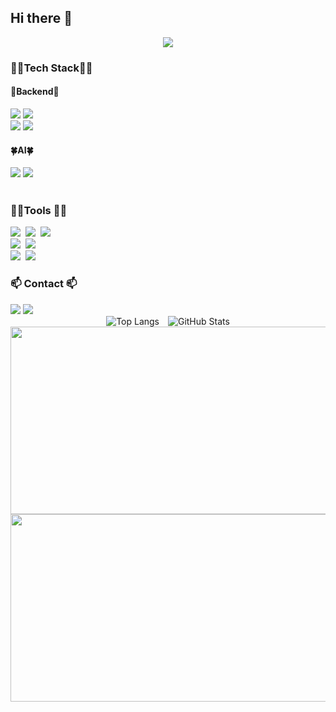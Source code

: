 ## Hi there 👋

<!--
**soli-ziyo/soli-ziyo** is a ✨ _special_ ✨ repository because its `README.md` (this file) appears on your GitHub profile.

Here are some ideas to get you started:

- 🔭 I’m currently working on ...
- 🌱 I’m currently learning ...
- 👯 I’m looking to collaborate on ...
- 🤔 I’m looking for help with ...
- 💬 Ask me about ...
- 📫 How to reach me: ...
- 😄 Pronouns: ...
- ⚡ Fun fact: ...
-->

<!--타이틀 부분-->
<div align="center">
  <img src="https://github.com/oka1313/oka1313/assets/101691440/92118a53-c5b6-40bc-b130-bf8c398d7b51" />
</div>

<!--내용 부분-->
<h3>👩‍💻Tech Stack👩‍💻</h3>
<div>
  <h4>🌟Backend🌟</h4> 
  <img src="https://img.shields.io/badge/Python-3776AB.svg?style=for-the-badge&logo=python&logoColor=white" />
      <img src="https://img.shields.io/badge/Django-092E20.svg?style=for-the-badge&logo=django&logoColor=white" />
      <br />
      <img src="https://img.shields.io/badge/Java-f44236.svg?style=for-the-badge&logo=coffeescript&logoColor=white" />
      <img src="https://img.shields.io/badge/Spring-6DB33F.svg?style=for-the-badge&logo=spring&logoColor=white" />
      <h4>🍀AI🍀</h4>
      <img src="https://img.shields.io/badge/Python-3776AB.svg?style=for-the-badge&logo=python&logoColor=white" />
      <img src="https://img.shields.io/badge/Django-092E20.svg?style=for-the-badge&logo=django&logoColor=white" />
      <br />
  
</div>

<br>

<h3>👩‍💻Tools 👩‍💻</h3>
<div>
  <img src="https://img.shields.io/badge/git-F05033.svg?style=for-the-badge&logo=git&logoColor=white" />&nbsp
  <img src="https://img.shields.io/badge/github-181717.svg?style=for-the-badge&logo=github&logoColor=white" />&nbsp
  <img src="https://img.shields.io/badge/Notion-F3F3F3.svg?style=for-the-badge&logo=notion&logoColor=black" />&nbsp
<br />
  <img src="https://img.shields.io/badge/adobe%20photoshop-08253c.svg?style=for-the-badge&logo=adobe%20photoshop&logoColor=37abff" />&nbsp
  <img src="https://img.shields.io/badge/figma-F24E1E.svg?style=for-the-badge&logo=figma&logoColor=white" />&nbsp
<br />
  <img src="https://img.shields.io/badge/VSCode-2C2C32.svg?style=for-the-badge&logo=visual-studio-code&logoColor=22ABF3" />&nbsp
  <img src="https://img.shields.io/badge/jupyter-2C2C32.svg?style=for-the-badge&logo=jupyter&logoColor=F37726" />&nbsp
<!--   <img src="https://img.shields.io/badge/Colab-2C2C32.svg?style=for-the-badge&logo=googlecolab&logoColor=F9AB00" />&nbsp -->
</div>

<h3>📫 Contact 📫</h3>
<a href="mailto:solac@ewha.ac.kr" style="text-transform: lowercase; text-decoration: none;">
    <img src="https://img.shields.io/badge/solac@ewha.ac.kr-D14836?style=for-the-badge&logo=gmail&logoColor=white"/> </a>
<a href="https://velog.io/@minsol/posts">
    <img src="https://img.shields.io/badge/Velog-1EBC8F?style=for-the-badge&logo=velog&logoColor=white" />
  </a> 

<div align="center">
  <img src="https://github-readme-stats.vercel.app/api/top-langs/?username=soli-ziyo&layout=compact&hide=javascript&theme=vue" alt="Top Langs" style="display: inline-block; margin-right: 10px;" />
  <img src="https://github-readme-stats.vercel.app/api?username=soli-ziyo&hide=contribs,prs&show_icons=true&theme=vue" alt="GitHub Stats" style="display: inline-block;" />


<a href="https://github.com/devxb/gitanimals">
  <a href="https://github.com/devxb/gitanimals">
  <img src="https://render.gitanimals.org/lines/soli-ziyo?pet-id=1" width="600"
  height="300"/>
</a>
<img
  src="https://render.gitanimals.org/farms/soli-ziyo"
  width="600"
  height="300"
/>
</a>
